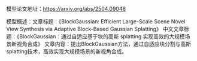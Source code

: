 模型论文地址：https://arxiv.org/abs/2504.09048

模型概述：文章标题：《BlockGaussian: Efficient Large-Scale Scene Novel View Synthesis via Adaptive Block-Based Gaussian Splatting》
中文文章标题：《BlockGaussian：通过自适应基于块的高斯 splatting 实现高效的大规模场景新视角合成》
文章内容：提出BlockGaussian方法，通过自适应块分割与高斯splatting技术，高效实现大规模场景的新视角合成。
